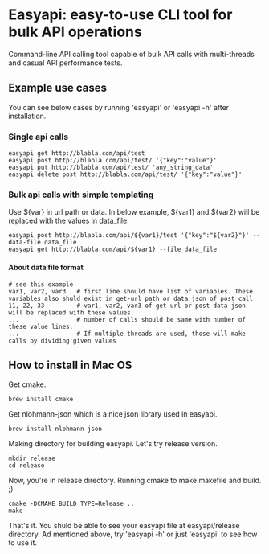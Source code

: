 # Easyapi: easy-to-use CLI tool for bulk API operations
Command-line API calling tool capable of bulk API calls with multi-threads and casual API performance tests.

## Example use cases
You can see below cases by running 'easyapi' or 'easyapi -h' after installation.
### Single api calls
```
easyapi get http://blabla.com/api/test
easyapi post http://blabla.com/api/test/ '{"key":"value"}'
easyapi put http://blabla.com/api/test/ 'any_string_data'
easyapi delete post http://blabla.com/api/test/ '{"key":"value"}'
```
### Bulk api calls with simple templating
Use ${var} in url path or data.
In below example, ${var1} and ${var2} will be replaced with the values in data_file.
```
easyapi post http://blabla.com/api/${var1}/test '{"key":"${var2}"}' --data-file data_file
easyapi get http://blabla.com/api/${var1} --file data_file
```
#### About data file format
```
# see this example
var1, var2, var3   # first line should have list of variables. These variables also shuld exist in get-url path or data json of post call
11, 22, 33         # var1, var2, var3 of get-url or post data-json will be replaced with these values.
...                # number of calls should be same with number of these value lines.
...                # If multiple threads are used, those will make calls by dividing given values
```  

## How to install in Mac OS
Get cmake.
```
brew install cmake
```
Get nlohmann-json which is a nice json library used in easyapi.
```
brew install nlohmann-json
```
Making directory for building easyapi. Let's try release version.
```
mkdir release
cd release
```
Now, you're in release directory. Running cmake to make makefile and build. ;)
```
cmake -DCMAKE_BUILD_TYPE=Release ..
make
```
That's it. You shuld be able to see your easyapi file at easyapi/release directory. Ad mentioned above, try 'easyapi -h' or just 'easyapi' to see how to use it.
